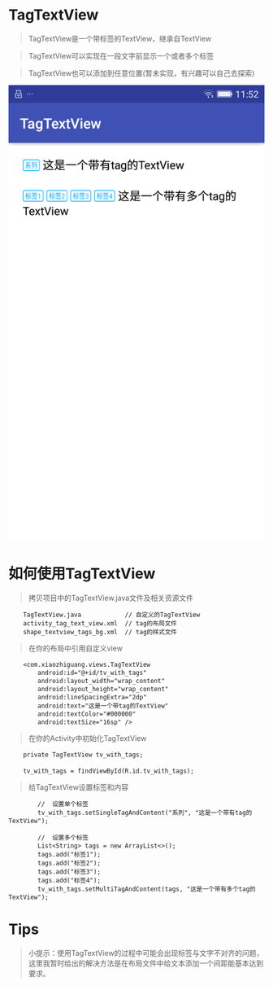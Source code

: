 # TagTextView

> TagTextView是一个带标签的TextView，继承自TextView

> TagTextView可以实现在一段文字前显示一个或者多个标签

> TagTextView也可以添加到任意位置(暂未实现，有兴趣可以自己去探索)


![avatar](images/screen.png)

# 如何使用TagTextView

> 拷贝项目中的TagTextView.java文件及相关资源文件
```
    TagTextView.java            // 自定义的TagTextView
    activity_tag_text_view.xml  // tag的布局文件
    shape_textview_tags_bg.xml  // tag的样式文件

```

> 在你的布局中引用自定义view

```
    <com.xiaozhiguang.views.TagTextView
        android:id="@+id/tv_with_tags"
        android:layout_width="wrap_content"
        android:layout_height="wrap_content"
        android:lineSpacingExtra="2dp"
        android:text="这是一个带tag的TextView"
        android:textColor="#000000"
        android:textSize="16sp" />
```

> 在你的Activity中初始化TagTextView
```
    private TagTextView tv_with_tags;
    
    tv_with_tags = findViewById(R.id.tv_with_tags);
```

> 给TagTextView设置标签和内容

```
        //  设置单个标签
        tv_with_tags.setSingleTagAndContent("系列", "这是一个带有tag的TextView");
        
        //  设置多个标签
        List<String> tags = new ArrayList<>();
        tags.add("标签1");
        tags.add("标签2");
        tags.add("标签3");
        tags.add("标签4");
        tv_with_tags.setMultiTagAndContent(tags, "这是一个带有多个tag的TextView");
```
# Tips

> 小提示：使用TagTextView的过程中可能会出现标签与文字不对齐的问题，这里我暂时给出的解决方法是在布局文件中给文本添加一个间距能基本达到要求。